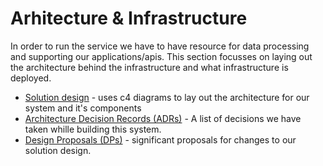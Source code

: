 # Arhitecture & Infrastructure

In order to run the service we have to have resource for data processing and supporting our applications/apis. This section focusses on laying out the architecture behind the infrastructure and what infrastructure is deployed.

* [Solution design](/architecture-and-infrastructure/solution-design/) - uses c4 diagrams to lay out the architecture for our system and it's components
* [Architecture Decision Records (ADRs)](/architecture-and-infrastructure/architecture-decision-records/) - A list of decisions we have taken whille building this system.
* [Design Proposals (DPs)](/architecture-and-infrastructure/proposals/) - significant proposals for changes to our solution design. 
